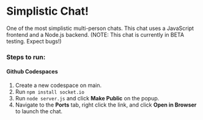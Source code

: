 # Simplistic Chat!

One of the most simplistic multi-person chats. This chat uses a JavaScript frontend and a Node.js backend. (NOTE: This chat is currently in BETA testing. Expect bugs!)
### Steps to run:
#### Github Codespaces
1. Create a new codespace on main.
2. Run `npm install socket.io`
3. Run `node server.js` and click **Make Public** on the popup.
4. Navigate to the **Ports** tab, right click the link, and click **Open in Browser** to launch the chat.
